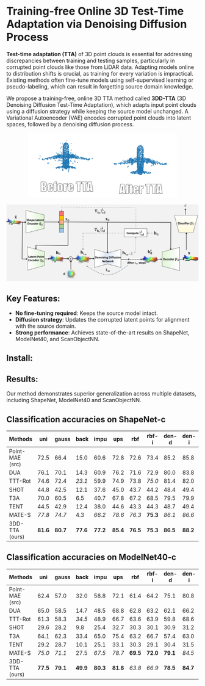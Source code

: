 # Training-free Online 3D Test-Time Adaptation via Denoising Diffusion Process

**Test-time adaptation (TTA)** of 3D point clouds is essential for addressing discrepancies between training and testing samples, particularly in corrupted point clouds like those from LiDAR data. Adapting models online to distribution shifts is crucial, as training for every variation is impractical. Existing methods often fine-tune models using self-supervised learning or pseudo-labeling, which can result in forgetting source domain knowledge.

We propose a training-free, online 3D TTA method called **3DD-TTA** (3D Denoising Diffusion Test-Time Adaptation), which adapts input point clouds using a diffusion strategy while keeping the source model unchanged. A Variational Autoencoder (VAE) encodes corrupted point clouds into latent spaces, followed by a denoising diffusion process. 

<p align="center">
  <img src="images/before-after.gif" alt="TTA of Pointcloud perturbed by Impulse Noise using 3DD-TTA">
</p>

![3DD-TTA Process](images/blockdiagram-v12-1.jpg)




## Key Features:
- **No fine-tuning required**: Keeps the source model intact.
- **Diffusion strategy**: Updates the corrupted latent points for alignment with the source domain.
- **Strong performance**: Achieves state-of-the-art results on ShapeNet, ModelNet40, and ScanObjectNN.


## Install:


## Results:
Our method demonstrates superior generalization across multiple datasets, including ShapeNet, ModelNet40 and ScanObjectNN.

## Classification accuracies on ShapeNet-c


| Methods                  | uni  | gauss | back  | impu  | ups   | rbf   | rbf-i | den-d | den-i | shear | rot   | cut   | dist  | occ   | lidar | Mean  |
|--------------------------|------|-------|-------|-------|-------|-------|-------|-------|-------|-------|-------|-------|-------|-------|-------|-------|
| Point-MAE (src)          | 72.5 | 66.4  | 15.0  | 60.6  | 72.8  | 72.6  | 73.4  | 85.2  | 85.8  | 74.1  | 42.8  | _84.3_ | 71.7  | 8.4   | 4.3   | 59.3  |
| DUA                      | 76.1 | 70.1  | 14.3  | 60.9  | 76.2  | 71.6  | 72.9  | 80.0  | 83.8  | _77.1_ | **57.5** | 75.0  | 72.1  | 11.9  | 12.1  | 60.8  |
| TTT-Rot                  | 74.6 | 72.4  | _23.1_ | 59.9  | 74.9  | 73.8  | _75.0_ | 81.4  | 82.0  | 69.2  | 49.1  | 79.9  | 72.7  | _14.0_ | 12.0  | 60.9  |
| SHOT                     | 44.8 | 42.5  | 12.1  | 37.6  | 45.0  | 43.7  | 44.2  | 48.4  | 49.4  | 45.0  | 32.6  | 46.3  | 39.1  | 6.2   | 5.9   | 36.2  |
| T3A                      | 70.0 | 60.5  | 6.5   | 40.7  | 67.8  | 67.2  | 68.5  | 79.5  | 79.9  | 72.7  | 42.9  | 79.1  | 66.8  | 7.7   | 5.6   | 54.4  |
| TENT                     | 44.5 | 42.9  | 12.4  | 38.0  | 44.6  | 43.3  | 44.3  | 48.7  | 49.4  | 45.7  | 34.8  | 48.6  | 43.0  | 10.0  | 10.9  | 37.4  |
| MATE-S                   | _77.8_ | _74.7_ | 4.3   | _66.2_ | _78.6_ | _76.3_ | **75.3** | _86.1_ | _86.6_ | **79.2** | _56.1_ | _84.1_ | _76.1_ | 12.3  | _13.1_ | _63.1_ |
| 3DD-TTA (ours)           | **81.6** | **80.7** | **77.6** | **77.2** | **85.4** | **76.5** | **75.3** | **86.5** | **88.2** | 76.3  | 50.4  | **85.4** | **76.5** | **14.9** | **14.2** | **69.8** |


## Classification accuracies on ModelNet40-c


| Methods                | uni   | gauss | back  | impu  | ups   | rbf   | rbf-i | den-d | den-i | shear | rot   | cut   | dist  | occ   | lidar | Mean  |
|------------------------|-------|-------|-------|-------|-------|-------|-------|-------|-------|-------|-------|-------|-------|-------|-------|-------|
| Point-MAE (src)        | 62.4  | 57.0  | 32.0  | 58.8  | 72.1  | 61.4  | 64.2  | 75.1  | 80.8  | 67.6  | 31.3  | 70.4  | 64.8  | 36.2  | 29.1  | 57.6  |
| DUA                    | 65.0  | 58.5  | 14.7  | 48.5  | 68.8  | 62.8  | 63.2  | 62.1  | 66.2  | 68.8  | **46.2** | 53.8  | 64.7  | **41.2** | _36.5_ | 54.7  |
| TTT-Rot                | 61.3  | 58.3  | _34.5_ | 48.9  | 66.7  | 63.6  | 63.9  | 59.8  | 68.6  | 55.2  | 27.3  | 54.6  | 64.0  | 40.0  | 29.1  | 53.0  |
| SHOT                   | 29.6  | 28.2  | 9.8   | 25.4  | 32.7  | 30.3  | 30.1  | 30.9  | 31.2  | 32.1  | 22.8  | 27.3  | 29.4  | 20.8  | 18.6  | 26.6  |
| T3A                    | 64.1  | 62.3  | 33.4  | 65.0  | 75.4  | 63.2  | 66.7  | 57.4  | 63.0  | **72.7** | 32.8  | 54.4  | _67.7_ | 39.1  | 18.3  | 55.7  |
| TENT                   | 29.2  | 28.7  | 10.1  | 25.1  | 33.1  | 30.3  | 29.1  | 30.4  | 31.5  | 31.8  | 22.7  | 27.0  | 28.6  | 20.7  | 19.0  | 26.5  |
| MATE-S                 | _75.0_ | _71.1_ | 27.5  | _67.5_ | _78.7_ | **69.5** | **72.0** | **79.1** | _84.5_ | **75.4** | _44.4_ | _73.6_ | **72.9** | 39.7  | 34.2  | _64.3_ |
| 3DD-TTA (ours)         | **77.5** | **79.1** | **49.9** | **80.3** | **81.8** | _63.8_ | _66.9_ | **78.5** | **84.7** | 63.7  | 33.4  | **74.7** | 65.2  | _39.9_ | **42.2** | **66.1** |

